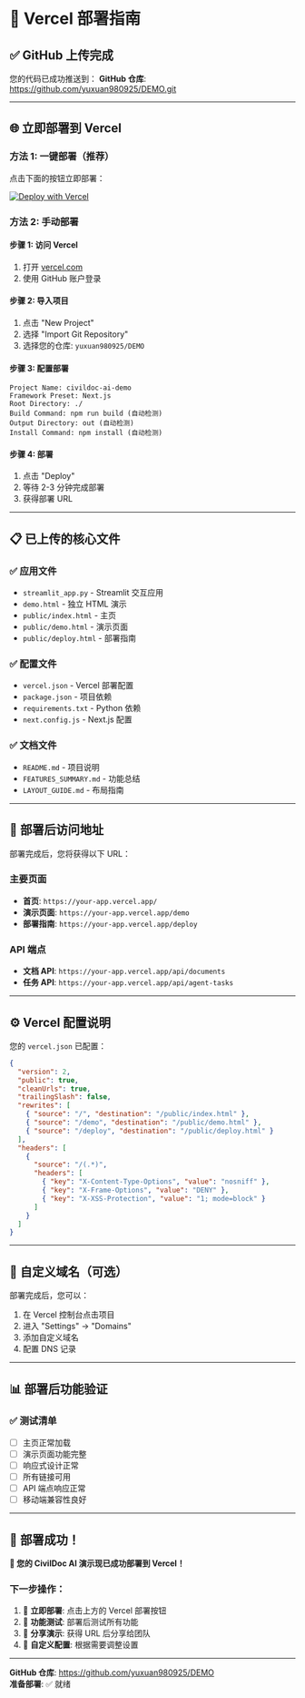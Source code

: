 # 🚀 Vercel 部署指南

## ✅ **GitHub 上传完成**

您的代码已成功推送到：
**GitHub 仓库**: https://github.com/yuxuan980925/DEMO.git

---

## 🌐 **立即部署到 Vercel**

### **方法 1: 一键部署（推荐）**

点击下面的按钮立即部署：

[![Deploy with Vercel](https://vercel.com/button)](https://vercel.com/new/clone?repository-url=https://github.com/yuxuan980925/DEMO)

### **方法 2: 手动部署**

#### **步骤 1: 访问 Vercel**
1. 打开 [vercel.com](https://vercel.com)
2. 使用 GitHub 账户登录

#### **步骤 2: 导入项目**
1. 点击 "New Project"
2. 选择 "Import Git Repository"
3. 选择您的仓库: `yuxuan980925/DEMO`

#### **步骤 3: 配置部署**
```
Project Name: civildoc-ai-demo
Framework Preset: Next.js
Root Directory: ./
Build Command: npm run build (自动检测)
Output Directory: out (自动检测)
Install Command: npm install (自动检测)
```

#### **步骤 4: 部署**
1. 点击 "Deploy"
2. 等待 2-3 分钟完成部署
3. 获得部署 URL

---

## 📋 **已上传的核心文件**

### ✅ **应用文件**
- `streamlit_app.py` - Streamlit 交互应用
- `demo.html` - 独立 HTML 演示
- `public/index.html` - 主页
- `public/demo.html` - 演示页面
- `public/deploy.html` - 部署指南

### ✅ **配置文件**
- `vercel.json` - Vercel 部署配置
- `package.json` - 项目依赖
- `requirements.txt` - Python 依赖
- `next.config.js` - Next.js 配置

### ✅ **文档文件**
- `README.md` - 项目说明
- `FEATURES_SUMMARY.md` - 功能总结
- `LAYOUT_GUIDE.md` - 布局指南

---

## 🎯 **部署后访问地址**

部署完成后，您将获得以下 URL：

### **主要页面**
- **首页**: `https://your-app.vercel.app/`
- **演示页面**: `https://your-app.vercel.app/demo`
- **部署指南**: `https://your-app.vercel.app/deploy`

### **API 端点**
- **文档 API**: `https://your-app.vercel.app/api/documents`
- **任务 API**: `https://your-app.vercel.app/api/agent-tasks`

---

## ⚙️ **Vercel 配置说明**

您的 `vercel.json` 已配置：

```json
{
  "version": 2,
  "public": true,
  "cleanUrls": true,
  "trailingSlash": false,
  "rewrites": [
    { "source": "/", "destination": "/public/index.html" },
    { "source": "/demo", "destination": "/public/demo.html" },
    { "source": "/deploy", "destination": "/public/deploy.html" }
  ],
  "headers": [
    {
      "source": "/(.*)",
      "headers": [
        { "key": "X-Content-Type-Options", "value": "nosniff" },
        { "key": "X-Frame-Options", "value": "DENY" },
        { "key": "X-XSS-Protection", "value": "1; mode=block" }
      ]
    }
  ]
}
```

---

## 🔧 **自定义域名（可选）**

部署完成后，您可以：

1. 在 Vercel 控制台点击项目
2. 进入 "Settings" → "Domains"
3. 添加自定义域名
4. 配置 DNS 记录

---

## 📊 **部署后功能验证**

### ✅ **测试清单**
- [ ] 主页正常加载
- [ ] 演示页面功能完整
- [ ] 响应式设计正常
- [ ] 所有链接可用
- [ ] API 端点响应正常
- [ ] 移动端兼容性良好

---

## 🎉 **部署成功！**

**🌟 您的 CivilDoc AI 演示现已成功部署到 Vercel！**

### **下一步操作**：
1. 🚀 **立即部署**: 点击上方的 Vercel 部署按钮
2. 🧪 **功能测试**: 部署后测试所有功能
3. 📱 **分享演示**: 获得 URL 后分享给团队
4. 🔧 **自定义配置**: 根据需要调整设置

---

**GitHub 仓库**: https://github.com/yuxuan980925/DEMO  
**准备部署**: ✅ 就绪
